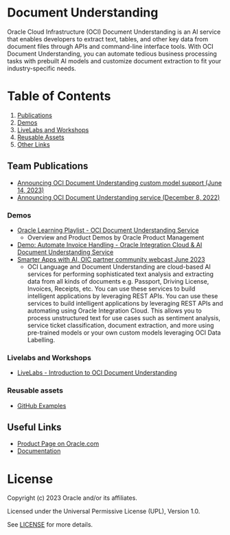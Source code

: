 # Document Understanding
 
Oracle Cloud Infrastructure (OCI) Document Understanding is an AI service that enables developers to extract text, tables, and other key data from document files through APIs and command-line interface tools. With OCI Document Understanding, you can automate tedious business processing tasks with prebuilt AI models and customize document extraction to fit your industry-specific needs.
 
# Table of Contents
 
1. [Publications](#publications)
1. [Demos](#demos)
3. [LiveLabs and Workshops](#livelabs-and-workshops) 
4. [Reusable Assets](#reusable-assets)
2. [Other Links](#other-links)

## Team Publications

- [Announcing OCI Document Understanding custom model support (June 14, 2023)](https://blogs.oracle.com/ai-and-datascience/post/oci-document-understanding-custom-model-support)
- [Announcing OCI Document Understanding service (December 8, 2022)](https://blogs.oracle.com/ai-and-datascience/post/announcing-oci-document-understanding-service)

### Demos
 
- [Oracle Learning Playlist - OCI Document Understanding Service](https://youtube.com/playlist?list=PLKCk3OyNwIzt1x62El9gGGeNaQr0va58c)
    - Overview and Product Demos by Oracle Product Management
- [Demo: Automate Invoice Handling - Oracle Integration Cloud & AI Document Understanding Service](https://youtu.be/k72CcNhmOjs)
- [Smarter Apps with AI, OIC partner community webcast June 2023](https://videohub.oracle.com/media/Smarter+AI+Apps+with+OIC+partner+community+webcast+June+2023-1080p30/1_m2yjnvf9)
    - OCI Language and Document Understanding are cloud-based AI services for performing sophisticated text analysis and extracting data from all kinds of documents e.g. Passport, Driving License, Invoices, Receipts, etc. You can use these services to build intelligent applications by leveraging REST APIs. You can use these services to build intelligent applications by leveraging REST APIs and automating using Oracle Integration Cloud. This allows you to process unstructured text for use cases such as sentiment analysis, service ticket classification, document extraction, and more using pre-trained models or your own custom models leveraging OCI Data Labelling.

### Livelabs and Workshops
- [LiveLabs - Introduction to OCI Document Understanding](https://apexapps.oracle.com/pls/apex/r/dbpm/livelabs/view-workshop?wid=3585)

### Reusable assets
- [GitHub Examples](https://github.com/oracle-samples/oci-data-science-ai-samples/tree/master/labs/ai-document-understanding)

## Useful Links
 
- [Product Page on Oracle.com](https://www.oracle.com/artificial-intelligence/document-understanding/)
- [Documentation](https://docs.oracle.com/iaas/document-understanding/document-understanding/using/home.htm)

# License
 
Copyright (c) 2023 Oracle and/or its affiliates.
 
Licensed under the Universal Permissive License (UPL), Version 1.0.
 
See [LICENSE](https://github.com/oracle-devrel/technology-engineering/blob/folder-structure/LICENSE) for more details.

